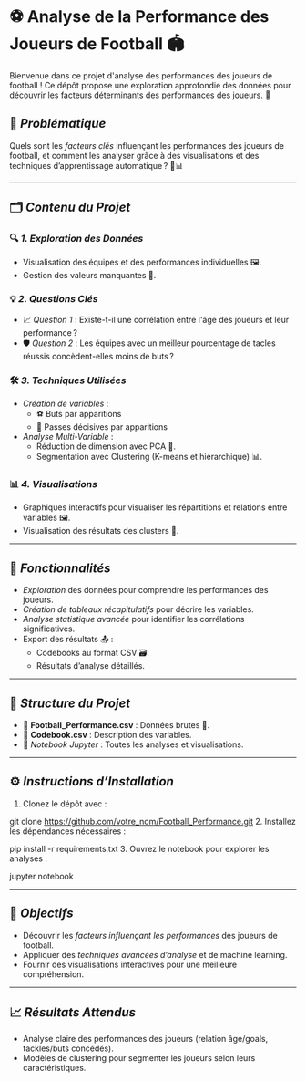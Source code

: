 # ⚽ Analyse de la Performance des Joueurs de Football 🏟️

Bienvenue dans ce projet d'analyse des performances des joueurs de football ! Ce dépôt propose une exploration approfondie des données pour découvrir les facteurs déterminants des performances des joueurs. 🎯

## 🌟 *Problématique*
Quels sont les *facteurs clés* influençant les performances des joueurs de football, et comment les analyser grâce à des visualisations et des techniques d’apprentissage automatique ? 🧠📊

---

## 🗂️ *Contenu du Projet*
### 🔍 *1. Exploration des Données*
- Visualisation des équipes et des performances individuelles 🖼️.
- Gestion des valeurs manquantes 🚧.

### 💡 *2. Questions Clés*
- 📈 *Question 1* : Existe-t-il une corrélation entre l'âge des joueurs et leur performance ?
- 🛡️ *Question 2* : Les équipes avec un meilleur pourcentage de tacles réussis concèdent-elles moins de buts ?

### 🛠️ *3. Techniques Utilisées*
- *Création de variables* :
  - ⚽ Buts par apparitions
  - 🎯 Passes décisives par apparitions
- *Analyse Multi-Variable* :
  - Réduction de dimension avec PCA 🧬.
  - Segmentation avec Clustering (K-means et hiérarchique) 📊.

### 📊 *4. Visualisations*
- Graphiques interactifs pour visualiser les répartitions et relations entre variables 🖼️.
- Visualisation des résultats des clusters 🎨.

---

## 🚀 *Fonctionnalités*
- *Exploration* des données pour comprendre les performances des joueurs.
- *Création de tableaux récapitulatifs* pour décrire les variables.
- *Analyse statistique avancée* pour identifier les corrélations significatives.
- Export des résultats 📤 :
  - Codebooks au format CSV 🗃️.
  - Résultats d’analyse détaillés.

---

## 📁 *Structure du Projet*
- 📂 **Football_Performance.csv** : Données brutes 📄.
- 📂 **Codebook.csv** : Description des variables.
- 📂 *Notebook Jupyter* : Toutes les analyses et visualisations.

---

## ⚙️ *Instructions d’Installation*
1. Clonez le dépôt avec :
   
git clone https://github.com/votre_nom/Football_Performance.git
2. Installez les dépendances nécessaires :
   
pip install -r requirements.txt
3. Ouvrez le notebook pour explorer les analyses :
   
jupyter notebook

---

## 🎯 *Objectifs*
- Découvrir les *facteurs influençant les performances* des joueurs de football.
- Appliquer des *techniques avancées d’analyse* et de machine learning.
- Fournir des visualisations interactives pour une meilleure compréhension.

---

## 📈 *Résultats Attendus*
- Analyse claire des performances des joueurs (relation âge/goals, tackles/buts concédés).
- Modèles de clustering pour segmenter les joueurs selon leurs caractéristiques.

